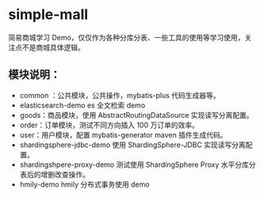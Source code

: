 # simple-mall
简易商城学习 Demo，仅仅作为各种分库分表、一些工具的使用等学习使用，关注点不是商城具体逻辑。

## 模块说明：

- common ：公共模块，公共操作，mybatis-plus 代码生成器等。
- elasticsearch-demo es 全文检索 demo
- goods：商品模块，使用 AbstractRoutingDataSource 实现读写分离配置。
- order：订单模块，测试不同方向插入 100 万订单的效率。
- user：用户模块，配置 mybatis-generator maven 插件生成代码。
- shardingsphere-jdbc-demo 使用 ShardingSphere-JDBC 实现读写分离配置。
- shardingshpere-proxy-demo 测试使用 ShardingSphere Proxy 水平分库分表后的增删改查操作。
- hmily-demo hmily 分布式事务使用 demo

